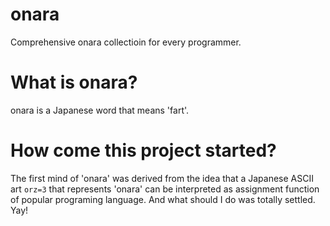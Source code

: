 onara
=====

Comprehensive onara collectioin for every programmer.

# What is onara?

onara is a Japanese word that means 'fart'.

# How come this project started?

The first mind of 'onara' was derived from the idea that a Japanese ASCII art `orz=3`
that represents 'onara' can be interpreted as assignment function of popular programing language.
And what should I do was totally settled.
Yay!
